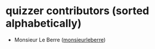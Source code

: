 quizzer contributors (sorted alphabetically)
====================================================
* Monsieur Le Berre ([monsieurleberre](https://github.com/monsieurleberre))
